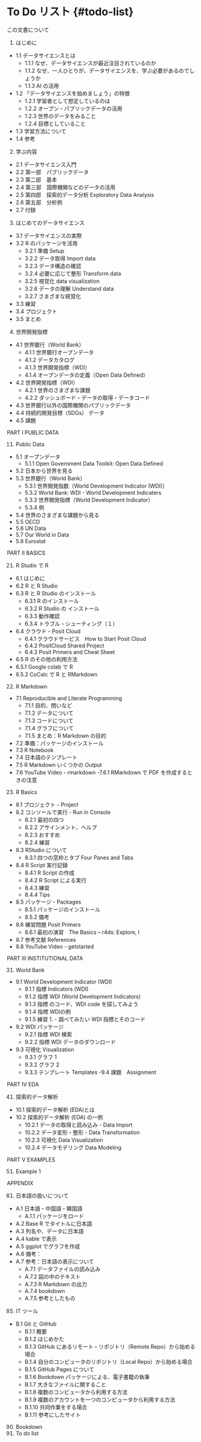 # To Do リスト {#todo-list}

この文書について

01. はじめに

  - 1.1 データサイエンスとは
    - 1.1.1 なぜ、データサイエンスが最近注目されているのか
    - 1.1.2 なぜ、一人ひとりが、データサイエンスを、学ぶ必要があるのでしょうか
    - 1.1.3 AI の活用
  - 1.2 「データサイエンスを始めましょう」の特徴
    - 1.2.1 学習者として想定しているのは
    - 1.2.2 オープン・パブリックデータの活用
    - 1.2.3 世界のデータをみること
    - 1.2.4 目標としていること
  - 1.3 学習方法について
  - 1.4 参考

02. 学ぶ内容　

  - 2.1 データサイエンス入門
  - 2.2 第一部　パブリックデータ
  - 2.3 第二部　基本
  - 2.4 第三部　国際機関などのデータの活用
  - 2.5 第四部　探索的データ分析 Exploratory Data Analysis
  - 2.6 第五部　分析例
  - 2.7 付録
  
03. はじめてのデータサイエンス

  - 3.1 データサイエンスの実際
  - 3.2 R のパッケージを活用
    - 3.2.1 準備 Setup
    - 3.2.2 データ取得 Import data
    - 3.2.3 データ構造の確認
    - 3.2.4 必要に応じて整形 Transform data
    - 3.2.5 視覚化 data visualization
    - 3.2.6 データの理解 Understand data
    - 3.2.7 さまざまな視覚化
  - 3.3 練習
  - 3.4 プロジェクト
  - 3.5 まとめ

04. 世界開発指標

  - 4.1 世界銀行（World Bank）
    - 4.1.1 世界銀行オープンデータ
    - 4.1.2 データカタログ
    - 4.1.3 世界開発指標（WDI）
    - 4.1.4 オープンデータの定義（Open Data Defined）
  - 4.2 世界開発指標（WDI）
    - 4.2.1 世界のさまざまな課題
    - 4.2.2 ダッシュボード・データの取得・データコード
  - 4.3 世界銀行以外の国際機関のパブリックデータ
  - 4.4 持続的開発目標（SDGs） データ
  - 4.5 課題

PART I PUBLIC DATA

11. Public Data

  - 5.1 オープンデータ
    - 5.1.1 Open Government Data Toolkit: Open Data Defined
  - 5.2 日本から世界を見る
  - 5.3 世界銀行（World Bank）
    - 5.3.1 世界開発指数（World Development Indicator (WDI)）
    - 5.3.2 World Bank: WDI - World Development Indicaters
    - 5.3.3 世界開発指標（World Development Indicator）
    - 5.3.4 例
  - 5.4 世界のさまざまな課題から見る
  - 5.5 OECD
  - 5.6 UN Data
  - 5.7 Our World in Data
  - 5.8 Eurostat

PART II BASICS

21. R Studio で R

  - 6.1 はじめに
  - 6.2 R と R Studio
  - 6.3 R と R Studio のインストール
    - 6.3.1 R のインストール
    - 6.3.2 R Studio の インストール
    - 6.3.3 動作確認
    - 6.3.4 トラブル・シューティング（１）
  - 6.4 クラウド - Posit Cloud
    - 6.4.1 クラウドサービス　How to Start Posit Cloud
    - 6.4.2 PositCloud Shared Project
    - 6.4.3 Posit Primers and Cheat Sheet
  - 6.5 R のその他の利用方法
  - 6.5.1 Google colab で R
  - 6.5.2 CoCalc で R と RMarkdown

22. R Markdown

  - 7.1 Reproducible and Literate Programming
    - 7.1.1 目的、問いなど
    - 7.1.2 データについて
    - 7.1.3 コードについて
    - 7.1.4 グラフについて
    - 7.1.5 まとめ：R Markdown の目的
  - 7.2 準備：パッケージのインストール
  - 7.3 R Notebook
  - 7.4 日本語のテンプレート
  - 7.5 R Markdown いくつかの Output
  - 7.6 YouTube Video - rmarkdown
    -7.6.1 RMarkdown で PDF を作成するときの注意

23. R Basics

  - 8.1 プロジェクト - Project
  - 8.2 コンソールで実行 - Run in Console
    - 8.2.1 最初の四つ
    - 8.2.2 アサインメント、ヘルプ
    - 8.2.3 おすすめ
    - 8.2.4 練習
  - 8.3 RStudio について
    - 8.3.1 四つの窓枠とタブ Four Panes and Tabs
  - 8.4 R Script 実行記録
    - 8.4.1 R Script の作成
    - 8.4.2 R Script による実行
    - 8.4.3 練習
    - 8.4.4 Tips
  - 8.5 パッケージ - Packages
    - 8.5.1 パッケージのインストール
    - 8.5.2 備考
  - 8.6 練習問題 Posit Primers
    - 8.6.1 最初の演習　The Basics – r4ds: Explore, I
  - 8.7 参考文献 References
  - 8.8 YouTube Video - getstarted

PART III INSTITUTIONAL DATA

31. World Bank

  - 9.1 World Development Indicator (WDI)
    - 9.1.1 指標 Indicators (WDI)
    - 9.1.2 指標 WDI (World Development Indicators)
    - 9.1.3 指標 のコード、WDI code を探してみよう
    - 9.1.4 指標 WDIの例
    - 9.1.5 練習 1. - 調べてみたい WDI 指標とそのコード
  - 9.2 WDI パッケージ
    - 9.2.1 指標 WDI 検索
    - 9.2.2 指標 WDI データのダウンロード
  - 9.3 可視化 Visualization
    - 9.3.1 グラフ 1
    - 9.3.2 グラフ 2
    - 9.3.3 テンプレート Templates
  -9.4 課題　Assignment

PART IV EDA

41. 探索的データ解析

- 10.1 探索的データ解析 (EDA)とは
- 10.2 探索的データ解析 (EDA) の一例
    - 10.2.1 データの取得と読み込み - Data Import
    - 10.2.2 データ変形・整形 - Data Transformation
    - 10.2.3 可視化 Data Visualization
    - 10.2.4 データモデリング Data Modeling

PART V EXAMPLES

51. Example 1

APPENDIX

81. 日本語の扱いについて

  - A.1 日本語・中国語・韓国語
    - A.1.1 パッケージをロード
  - A.2 Base R でタイトルに日本語
  - A.3 列名や、データに日本語
  - A.4 kable で表示
  - A.5 ggplot でグラフを作成
  - A.6 備考：
  - A.7 参考：日本語の表示について
    - A.7.1 データファイルの読み込み
    - A.7.2 図の中のテキスト
    - A.7.3 R Markdown の出力
    - A.7.4 bookdown
    - A.7.5 参考としたもの

85. IT ツール

  - B.1 Git と GitHub
    - B.1.1 概要
    - B.1.2 はじめかた
    - B.1.3 GitHub にあるリモート・リポジトリ（Remote Repo）から始める場合
    - B.1.4 自分のコンピュータのリポジトリ（Local Repo）から始める場合
    - B.1.5 GitHub Pages について
    - B.1.6 Bookdown パッケージによる、電子書籍の執筆
    - B.1.7 大きなファイルに関すること
    - B.1.8 複数のコンピュータから利用する方法
    - B.1.9 複数のアカウントを一つのコンピュータから利用する方法
    - B.1.10 共同作業をする場合
    - B.1.11 参考にしたサイト

90. Bookdown
95. To do list
